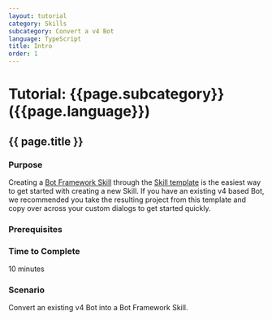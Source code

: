 ```yaml
---
layout: tutorial
category: Skills
subcategory: Convert a v4 Bot
language: TypeScript
title: Intro
order: 1
---
```


# Tutorial: {{page.subcategory}} ({{page.language}})

## {{ page.title }}

### Purpose

Creating a [Bot Framework Skill]({{site.baseurl}}/overview/skills) through the [Skill template]({{site.baseurl}}/skills/tutorials/create-skill/csharp/1-intro) is the easiest way to get started with creating a new Skill. If you have an existing v4 based Bot, we  recommended you take the resulting project from this template and copy over across your custom dialogs to get started quickly.

### Prerequisites

### Time to Complete

10 minutes

### Scenario

Convert an existing v4 Bot into a Bot Framework Skill.